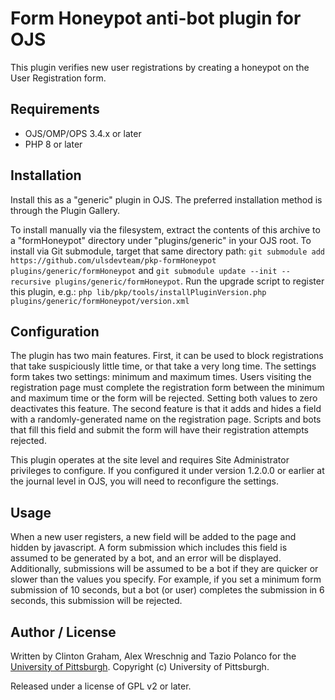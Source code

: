 # Form Honeypot anti-bot plugin for OJS

This plugin verifies new user registrations by creating a honeypot on the User Registration form.

## Requirements

* OJS/OMP/OPS 3.4.x or later
* PHP 8 or later

## Installation

Install this as a "generic" plugin in OJS. The preferred installation method is through the Plugin Gallery.

To install manually via the filesystem, extract the contents of this archive to a "formHoneypot" directory under "plugins/generic" in your OJS root.  To install via Git submodule, target that same directory path: `git submodule add https://github.com/ulsdevteam/pkp-formHoneypot plugins/generic/formHoneypot` and `git submodule update --init --recursive plugins/generic/formHoneypot`.  Run the upgrade script to register this plugin, e.g.: `php lib/pkp/tools/installPluginVersion.php plugins/generic/formHoneypot/version.xml`

## Configuration

The plugin has two main features. First, it can be used to block registrations that take suspiciously little time, or that take a very long time. The settings form takes two settings: minimum and maximum times. Users visiting the registration page must complete the registration form between the minimum and maximum time or the form will be rejected. Setting both values to zero deactivates this feature. The second feature is that it adds and hides a field with a randomly-generated name on the registration page. Scripts and bots that fill this field and submit the form will have their registration attempts rejected. 

This plugin operates at the site level and requires Site Administrator privileges to configure. If you configured it under version 1.2.0.0 or earlier at the journal level in OJS, you will need to reconfigure the settings.

## Usage

When a new user registers, a new field will be added to the page and hidden by javascript.  A form submission which includes this field is assumed to be generated by a bot, and an error will be displayed.  Additionally, submissions will be assumed to be a bot if they are quicker or slower than the values you specify.  For example, if you set a minimum form submission of 10 seconds, but a bot (or user) completes the submission in 6 seconds, this submission will be rejected.

## Author / License

Written by Clinton Graham, Alex Wreschnig and Tazio Polanco for the [University of Pittsburgh](http://www.pitt.edu).  Copyright (c) University of Pittsburgh.

Released under a license of GPL v2 or later.
